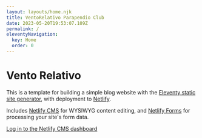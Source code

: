 ```yaml
---
layout: layouts/home.njk
title: VentoRelativo Parapendio Club
date: 2023-05-20T19:53:07.109Z
permalink: /
eleventyNavigation:
  key: Home
  order: 0
---
```

# Vento Relativo

This is a template for building a simple blog website with the [Eleventy static site generator](https://www.11ty.dev), with deployment to [Netlify](https://www.netlify.com).

Includes [Netlify CMS](https://www.netlifycms.org) for WYSIWYG content editing, and [Netlify Forms](https://www.netlify.com/docs/form-handling) for processing your site's form data.

[Log in to the Netlify CMS dashboard](/admin/)